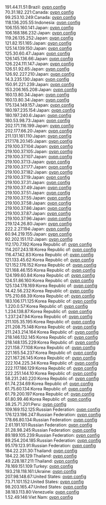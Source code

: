 191.44.11.51:Brazil: [ovpn config](vpn/191_44_11_51.ovpn)  
70.31.182.221:Canada: [ovpn config](vpn/70_31_182_221.ovpn)  
99.253.10.249:Canada: [ovpn config](vpn/99_253_10_249.ovpn)  
118.136.205.55:Indonesia: [ovpn config](vpn/118_136_205_55.ovpn)  
106.155.160.141:Japan: [ovpn config](vpn/106_155_160_141.ovpn)  
106.168.186.232:Japan: [ovpn config](vpn/106_168_186_232.ovpn)  
119.26.135.252:Japan: [ovpn config](vpn/119_26_135_252.ovpn)  
121.82.151.165:Japan: [ovpn config](vpn/121_82_151_165.ovpn)  
125.14.139.150:Japan: [ovpn config](vpn/125_14_139_150.ovpn)  
125.30.60.47:Japan: [ovpn config](vpn/125_30_60_47.ovpn)  
126.145.136.66:Japan: [ovpn config](vpn/126_145_136_66.ovpn)  
126.224.111.147:Japan: [ovpn config](vpn/126_224_111_147.ovpn)  
126.51.92.65:Japan: [ovpn config](vpn/126_51_92_65.ovpn)  
126.92.227.210:Japan: [ovpn config](vpn/126_92_227_210.ovpn)  
14.3.235.130:Japan: [ovpn config](vpn/14_3_235_130.ovpn)  
150.91.221.239:Japan: [ovpn config](vpn/150_91_221_239.ovpn)  
153.206.165.208:Japan: [ovpn config](vpn/153_206_165_208.ovpn)  
160.13.80.34:Japan: [ovpn config](vpn/160_13_80_34.ovpn)  
160.13.80.34:Japan: [ovpn config](vpn/160_13_80_34.ovpn)  
175.134.149.157:Japan: [ovpn config](vpn/175_134_149_157.ovpn)  
180.197.235.154:Japan: [ovpn config](vpn/180_197_235_154.ovpn)  
180.197.240.6:Japan: [ovpn config](vpn/180_197_240_6.ovpn)  
180.53.98.73:Japan: [ovpn config](vpn/180_53_98_73.ovpn)  
202.171.116.199:Japan: [ovpn config](vpn/202_171_116_199.ovpn)  
202.177.66.20:Japan: [ovpn config](vpn/202_177_66_20.ovpn)  
211.131.161.110:Japan: [ovpn config](vpn/211_131_161_110.ovpn)  
217.178.20.145:Japan: [ovpn config](vpn/217_178_20_145.ovpn)  
219.100.37.104:Japan: [ovpn config](vpn/219_100_37_104.ovpn)  
219.100.37.105:Japan: [ovpn config](vpn/219_100_37_105.ovpn)  
219.100.37.107:Japan: [ovpn config](vpn/219_100_37_107.ovpn)  
219.100.37.13:Japan: [ovpn config](vpn/219_100_37_13.ovpn)  
219.100.37.177:Japan: [ovpn config](vpn/219_100_37_177.ovpn)  
219.100.37.182:Japan: [ovpn config](vpn/219_100_37_182.ovpn)  
219.100.37.19:Japan: [ovpn config](vpn/219_100_37_19.ovpn)  
219.100.37.31:Japan: [ovpn config](vpn/219_100_37_31.ovpn)  
219.100.37.49:Japan: [ovpn config](vpn/219_100_37_49.ovpn)  
219.100.37.51:Japan: [ovpn config](vpn/219_100_37_51.ovpn)  
219.100.37.55:Japan: [ovpn config](vpn/219_100_37_55.ovpn)  
219.100.37.58:Japan: [ovpn config](vpn/219_100_37_58.ovpn)  
219.100.37.86:Japan: [ovpn config](vpn/219_100_37_86.ovpn)  
219.100.37.87:Japan: [ovpn config](vpn/219_100_37_87.ovpn)  
219.100.37.96:Japan: [ovpn config](vpn/219_100_37_96.ovpn)  
219.124.26.80:Japan: [ovpn config](vpn/219_124_26_80.ovpn)  
222.2.27.194:Japan: [ovpn config](vpn/222_2_27_194.ovpn)  
60.94.219.155:Japan: [ovpn config](vpn/60_94_219_155.ovpn)  
92.202.151.112:Japan: [ovpn config](vpn/92_202_151_112.ovpn)  
112.170.7.192:Korea Republic of: [ovpn config](vpn/112_170_7_192.ovpn)  
114.207.243.18:Korea Republic of: [ovpn config](vpn/114_207_243_18.ovpn)  
116.47.142.83:Korea Republic of: [ovpn config](vpn/116_47_142_83.ovpn)  
121.133.45.62:Korea Republic of: [ovpn config](vpn/121_133_45_62.ovpn)  
121.152.176.152:Korea Republic of: [ovpn config](vpn/121_152_176_152.ovpn)  
121.168.46.155:Korea Republic of: [ovpn config](vpn/121_168_46_155.ovpn)  
124.199.60.84:Korea Republic of: [ovpn config](vpn/124_199_60_84.ovpn)  
124.51.86.160:Korea Republic of: [ovpn config](vpn/124_51_86_160.ovpn)  
125.134.178.169:Korea Republic of: [ovpn config](vpn/125_134_178_169.ovpn)  
14.42.56.232:Korea Republic of: [ovpn config](vpn/14_42_56_232.ovpn)  
175.210.68.39:Korea Republic of: [ovpn config](vpn/175_210_68_39.ovpn)  
183.106.171.125:Korea Republic of: [ovpn config](vpn/183_106_171_125.ovpn)  
1.220.0.57:Korea Republic of: [ovpn config](vpn/1_220_0_57.ovpn)  
1.234.138.87:Korea Republic of: [ovpn config](vpn/1_234_138_87.ovpn)  
1.237.247.94:Korea Republic of: [ovpn config](vpn/1_237_247_94.ovpn)  
211.105.35.195:Korea Republic of: [ovpn config](vpn/211_105_35_195.ovpn)  
211.208.75.148:Korea Republic of: [ovpn config](vpn/211_208_75_148.ovpn)  
211.243.214.164:Korea Republic of: [ovpn config](vpn/211_243_214_164.ovpn)  
218.146.132.145:Korea Republic of: [ovpn config](vpn/218_146_132_145.ovpn)  
218.148.135.229:Korea Republic of: [ovpn config](vpn/218_148_135_229.ovpn)  
221.158.77.108:Korea Republic of: [ovpn config](vpn/221_158_77_108.ovpn)  
221.165.54.237:Korea Republic of: [ovpn config](vpn/221_165_54_237.ovpn)  
221.167.26.145:Korea Republic of: [ovpn config](vpn/221_167_26_145.ovpn)  
222.104.225.34:Korea Republic of: [ovpn config](vpn/222_104_225_34.ovpn)  
222.117.186.129:Korea Republic of: [ovpn config](vpn/222_117_186_129.ovpn)  
222.251.144.10:Korea Republic of: [ovpn config](vpn/222_251_144_10.ovpn)  
58.231.240.220:Korea Republic of: [ovpn config](vpn/58_231_240_220.ovpn)  
61.74.234.69:Korea Republic of: [ovpn config](vpn/61_74_234_69.ovpn)  
61.75.60.134:Korea Republic of: [ovpn config](vpn/61_75_60_134.ovpn)  
61.79.200.197:Korea Republic of: [ovpn config](vpn/61_79_200_197.ovpn)  
61.80.99.46:Korea Republic of: [ovpn config](vpn/61_80_99_46.ovpn)  
38.25.71.201:Peru: [ovpn config](vpn/38_25_71_201.ovpn)  
109.169.152.125:Russian Federation: [ovpn config](vpn/109_169_152_125.ovpn)  
176.123.196.247:Russian Federation: [ovpn config](vpn/176_123_196_247.ovpn)  
178.66.80.134:Russian Federation: [ovpn config](vpn/178_66_80_134.ovpn)  
2.61.191.101:Russian Federation: [ovpn config](vpn/2_61_191_101.ovpn)  
31.28.98.245:Russian Federation: [ovpn config](vpn/31_28_98_245.ovpn)  
89.189.105.239:Russian Federation: [ovpn config](vpn/89_189_105_239.ovpn)  
89.254.204.185:Russian Federation: [ovpn config](vpn/89_254_204_185.ovpn)  
95.179.123.91:Russian Federation: [ovpn config](vpn/95_179_123_91.ovpn)  
184.22.231.30:Thailand: [ovpn config](vpn/184_22_231_30.ovpn)  
184.22.36.129:Thailand: [ovpn config](vpn/184_22_36_129.ovpn)  
49.228.187.211:Thailand: [ovpn config](vpn/49_228_187_211.ovpn)  
78.169.151.109:Turkey: [ovpn config](vpn/78_169_151_109.ovpn)  
193.218.118.161:Ukraine: [ovpn config](vpn/193_218_118_161.ovpn)  
207.98.148.67:United States: [ovpn config](vpn/207_98_148_67.ovpn)  
73.71.101.152:United States: [ovpn config](vpn/73_71_101_152.ovpn)  
98.203.165.47:United States: [ovpn config](vpn/98_203_165_47.ovpn)  
38.183.113.80:Venezuela: [ovpn config](vpn/38_183_113_80.ovpn)  
1.52.49.146:Viet Nam: [ovpn config](vpn/1_52_49_146.ovpn)  
